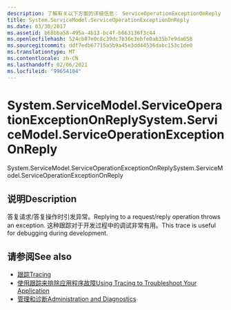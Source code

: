 ```yaml
---
description: 了解有关以下方面的详细信息： ServiceOperationExceptionOnReply
title: System.ServiceModel.ServiceOperationExceptionOnReply
ms.date: 03/30/2017
ms.assetid: b68bba58-495a-4b13-bc4f-b663136f3c44
ms.openlocfilehash: 524cb87e0c8c39dc7b36e3ebfe0ab35b7e9da658
ms.sourcegitcommit: ddf7edb67715a5b9a45e3dd44536dabc153c1de0
ms.translationtype: MT
ms.contentlocale: zh-CN
ms.lasthandoff: 02/06/2021
ms.locfileid: "99654104"
---
```

# <a name="systemservicemodelserviceoperationexceptiononreply"></a><span data-ttu-id="64c2c-103">System.ServiceModel.ServiceOperationExceptionOnReply</span><span class="sxs-lookup"><span data-stu-id="64c2c-103">System.ServiceModel.ServiceOperationExceptionOnReply</span></span>

<span data-ttu-id="64c2c-104">System.ServiceModel.ServiceOperationExceptionOnReply</span><span class="sxs-lookup"><span data-stu-id="64c2c-104">System.ServiceModel.ServiceOperationExceptionOnReply</span></span>  
  
## <a name="description"></a><span data-ttu-id="64c2c-105">说明</span><span class="sxs-lookup"><span data-stu-id="64c2c-105">Description</span></span>  

 <span data-ttu-id="64c2c-106">答复请求/答复操作时引发异常。</span><span class="sxs-lookup"><span data-stu-id="64c2c-106">Replying to a request/reply operation throws an exception.</span></span> <span data-ttu-id="64c2c-107">这种跟踪对于开发过程中的调试非常有用。</span><span class="sxs-lookup"><span data-stu-id="64c2c-107">This trace is useful for debugging during development.</span></span>  
  
## <a name="see-also"></a><span data-ttu-id="64c2c-108">请参阅</span><span class="sxs-lookup"><span data-stu-id="64c2c-108">See also</span></span>

- [<span data-ttu-id="64c2c-109">跟踪</span><span class="sxs-lookup"><span data-stu-id="64c2c-109">Tracing</span></span>](index.md)
- [<span data-ttu-id="64c2c-110">使用跟踪来排除应用程序故障</span><span class="sxs-lookup"><span data-stu-id="64c2c-110">Using Tracing to Troubleshoot Your Application</span></span>](using-tracing-to-troubleshoot-your-application.md)
- [<span data-ttu-id="64c2c-111">管理和诊断</span><span class="sxs-lookup"><span data-stu-id="64c2c-111">Administration and Diagnostics</span></span>](../index.md)
